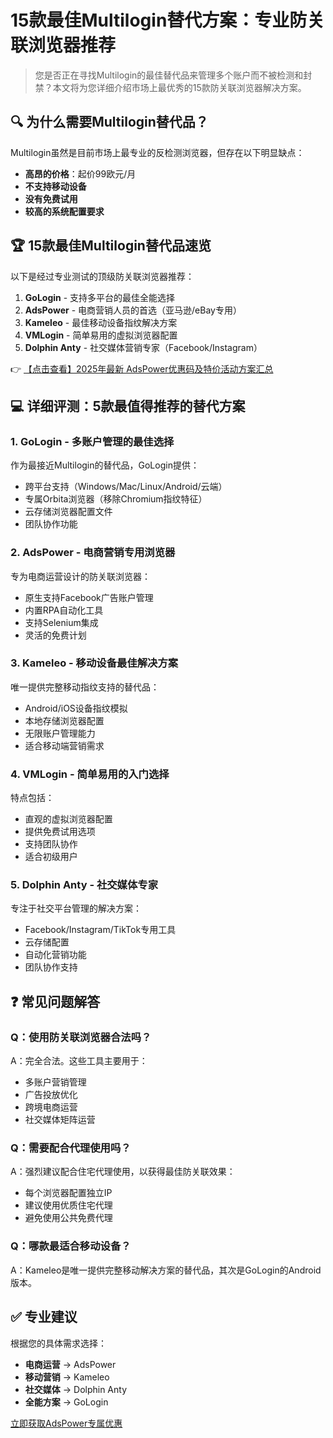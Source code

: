 # 15款最佳Multilogin替代方案：专业防关联浏览器推荐

> 您是否正在寻找Multilogin的最佳替代品来管理多个账户而不被检测和封禁？本文将为您详细介绍市场上最优秀的15款防关联浏览器解决方案。

## 🔍 为什么需要Multilogin替代品？

Multilogin虽然是目前市场上最专业的反检测浏览器，但存在以下明显缺点：
- **高昂的价格**：起价99欧元/月
- **不支持移动设备**
- **没有免费试用**
- **较高的系统配置要求**

## 🏆 15款最佳Multilogin替代品速览

以下是经过专业测试的顶级防关联浏览器推荐：

1. **GoLogin** - 支持多平台的最佳全能选择
2. **AdsPower** - 电商营销人员的首选（亚马逊/eBay专用）
3. **Kameleo** - 最佳移动设备指纹解决方案
4. **VMLogin** - 简单易用的虚拟浏览器配置
5. **Dolphin Anty** - 社交媒体营销专家（Facebook/Instagram）

👉 [【点击查看】2025年最新 AdsPower优惠码及特价活动方案汇总](https://bit.ly/adspower_free)

## 💻 详细评测：5款最值得推荐的替代方案

### 1. GoLogin - 多账户管理的最佳选择
作为最接近Multilogin的替代品，GoLogin提供：
- 跨平台支持（Windows/Mac/Linux/Android/云端）
- 专属Orbita浏览器（移除Chromium指纹特征）
- 云存储浏览器配置文件
- 团队协作功能

### 2. AdsPower - 电商营销专用浏览器
专为电商运营设计的防关联浏览器：
- 原生支持Facebook广告账户管理
- 内置RPA自动化工具
- 支持Selenium集成
- 灵活的免费计划

### 3. Kameleo - 移动设备最佳解决方案
唯一提供完整移动指纹支持的替代品：
- Android/iOS设备指纹模拟
- 本地存储浏览器配置
- 无限账户管理能力
- 适合移动端营销需求

### 4. VMLogin - 简单易用的入门选择
特点包括：
- 直观的虚拟浏览器配置
- 提供免费试用选项
- 支持团队协作
- 适合初级用户

### 5. Dolphin Anty - 社交媒体专家
专注于社交平台管理的解决方案：
- Facebook/Instagram/TikTok专用工具
- 云存储配置
- 自动化营销功能
- 团队协作支持

## ❓ 常见问题解答

### Q：使用防关联浏览器合法吗？
A：完全合法。这些工具主要用于：
- 多账户营销管理
- 广告投放优化
- 跨境电商运营
- 社交媒体矩阵运营

### Q：需要配合代理使用吗？
A：强烈建议配合住宅代理使用，以获得最佳防关联效果：
- 每个浏览器配置独立IP
- 建议使用优质住宅代理
- 避免使用公共免费代理

### Q：哪款最适合移动设备？
A：Kameleo是唯一提供完整移动解决方案的替代品，其次是GoLogin的Android版本。

## ✅ 专业建议
根据您的具体需求选择：
- **电商运营** → AdsPower
- **移动营销** → Kameleo 
- **社交媒体** → Dolphin Anty
- **全能方案** → GoLogin

[立即获取AdsPower专属优惠](https://bit.ly/adspower_free)
